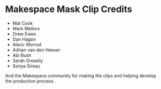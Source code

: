 # Makespace Mask Clip Credits

 * Mat Cook
 * Mark Mellors
 * Drew Ewen
 * Dan Hagon
 * Alaric Worrod
 * Adrian van den Heever
 * Abi Bush
 * Sarah Greasily
 * Sonya Sireau

And the Makespace community for making the clips and helping develop the production process.
